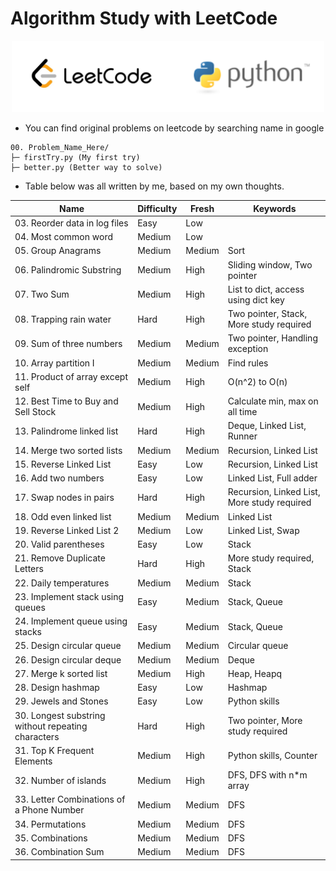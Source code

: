 # Algorithm Study with LeetCode
<p align="middle">
  <img src="/00.%20Extra/logo.png" width="500" /> 
</p>

* You can find original problems on leetcode by searching name in google  

```
00. Problem_Name_Here/
├─ firstTry.py (My first try)
├─ better.py (Better way to solve)
```

* Table below was all written by me, based on my own thoughts.  

|Name                                              |Difficulty|Fresh  |Keywords                                   |
|--------------------------------------------------|----------|-------|-------------------------------------------|
|03. Reorder data in log files                     |Easy      |Low    |                                           |
|04. Most common word                              |Medium    |Low    |                                           |
|05. Group Anagrams                                |Medium    |Medium |Sort                                       |
|06. Palindromic Substring                         |Medium    |High   |Sliding window, Two pointer                |
|07. Two Sum                                       |Medium    |High   |List to dict, access using dict key        |
|08. Trapping rain water                           |Hard      |High   |Two pointer, Stack, More study required    |
|09. Sum of three numbers                          |Medium    |Medium |Two pointer, Handling exception            |
|10. Array partition I                             |Medium    |Medium |Find rules                                 |
|11. Product of array except self                  |Medium    |High   |O(n^2) to O(n)                             |
|12. Best Time to Buy and Sell Stock               |Medium    |High   |Calculate min, max on all time             |
|13. Palindrome linked list                        |Hard      |High   |Deque, Linked List, Runner                 |
|14. Merge two sorted lists                        |Medium    |Medium |Recursion, Linked List                     |
|15. Reverse Linked List                           |Easy      |Low    |Recursion, Linked List                     |
|16. Add two numbers                               |Easy      |Low    |Linked List, Full adder                    |
|17. Swap nodes in pairs                           |Hard      |High   |Recursion, Linked List, More study required|
|18. Odd even linked list                          |Medium    |Medium |Linked List                                |
|19. Reverse Linked List 2                         |Medium    |Low    |Linked List, Swap                          |
|20. Valid parentheses                             |Easy      |Low    |Stack                                      |
|21. Remove Duplicate Letters                      |Hard      |High   |More study required, Stack                 |
|22. Daily temperatures                            |Medium    |Medium |Stack                                      |
|23. Implement stack using queues                  |Easy      |Medium |Stack, Queue                               |
|24. Implement queue using stacks                  |Easy      |Medium |Stack, Queue                               |
|25. Design circular queue                         |Medium    |Medium |Circular queue                             |
|26. Design circular deque                         |Medium    |Medium |Deque                                      |
|27. Merge k sorted list                           |Medium    |High   |Heap, Heapq                                |
|28. Design hashmap                                |Easy      |Low    |Hashmap                                    |
|29. Jewels and Stones                             |Easy      |Low    |Python skills                              |
|30. Longest substring without repeating characters|Hard      |High   |Two pointer, More study required           |
|31. Top K Frequent Elements                       |Medium    |High   |Python skills, Counter                     |
|32. Number of islands                             |Medium    |High   |DFS, DFS with n*m array                    |
|33. Letter Combinations of a Phone Number         |Medium    |Medium |DFS                                        |
|34. Permutations                                  |Medium    |Medium |DFS                                        |
|35. Combinations                                  |Medium    |Medium |DFS                                        |
|36. Combination Sum                               |Medium    |Medium |DFS                                        |
